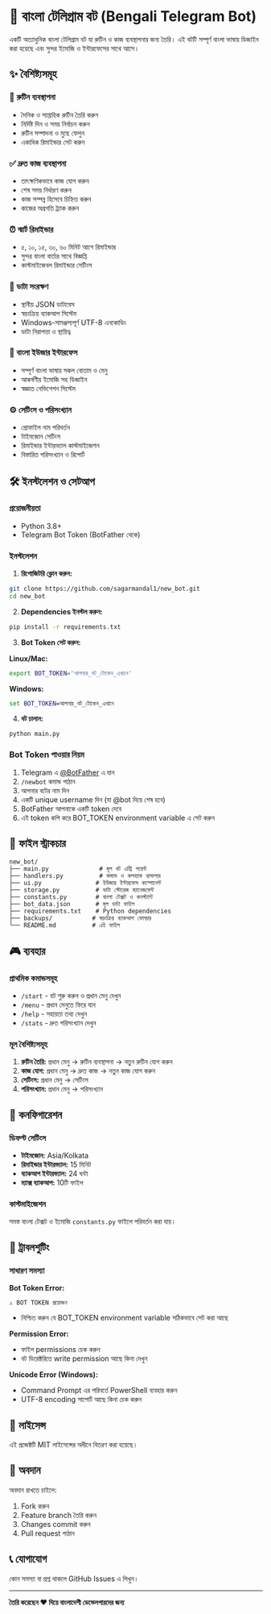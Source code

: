 # 🤖 বাংলা টেলিগ্রাম বট (Bengali Telegram Bot)

একটি অত্যাধুনিক বাংলা টেলিগ্রাম বট যা রুটিন ও কাজ ব্যবস্থাপনার জন্য তৈরি। এই বটটি সম্পূর্ণ বাংলা ভাষায় ডিজাইন করা হয়েছে এবং সুন্দর ইমোজি ও ইন্টারফেসের সাথে আসে।

## ✨ বৈশিষ্ট্যসমূহ

### 📅 রুটিন ব্যবস্থাপনা
- দৈনিক ও সাপ্তাহিক রুটিন তৈরি করুন
- নির্দিষ্ট দিন ও সময় নির্বাচন করুন
- রুটিন সম্পাদনা ও মুছে ফেলুন
- একাধিক রিমাইন্ডার সেট করুন

### ✅ দ্রুত কাজ ব্যবস্থাপনা
- তাৎক্ষণিকভাবে কাজ যোগ করুন
- শেষ সময় নির্ধারণ করুন
- কাজ সম্পন্ন হিসেবে চিহ্নিত করুন
- কাজের অগ্রগতি ট্র্যাক করুন

### ⏰ স্মার্ট রিমাইন্ডার
- ৫, ১০, ১৫, ৩০, ৬০ মিনিট আগে রিমাইন্ডার
- সুন্দর বাংলা বার্তার সাথে বিজ্ঞপ্তি
- কাস্টমাইজেবল রিমাইন্ডার সেটিংস

### 💾 ডাটা সংরক্ষণ
- স্থানীয় JSON ডাটাবেস
- স্বয়ংক্রিয় ব্যাকআপ সিস্টেম
- Windows-সামঞ্জস্যপূর্ণ UTF-8 এনকোডিং
- ডাটা নিরাপত্তা ও স্থায়িত্ব

### 🎨 বাংলা ইউজার ইন্টারফেস
- সম্পূর্ণ বাংলা ভাষায় সকল বোতাম ও মেনু
- আকর্ষণীয় ইমোজি সহ ডিজাইন
- স্বজ্ঞাত নেভিগেশন সিস্টেম

### ⚙️ সেটিংস ও পরিসংখ্যান
- প্রোফাইল নাম পরিবর্তন
- টাইমজোন সেটিংস
- রিমাইন্ডার ইন্টারভ্যাল কাস্টমাইজেশন
- বিস্তারিত পরিসংখ্যান ও রিপোর্ট

## 🛠️ ইনস্টলেশন ও সেটআপ

### প্রয়োজনীয়তা
- Python 3.8+
- Telegram Bot Token (BotFather থেকে)

### ইনস্টলেশন

1. **রিপোজিটরি ক্লোন করুন:**
```bash
git clone https://github.com/sagarmandal1/new_bot.git
cd new_bot
```

2. **Dependencies ইনস্টল করুন:**
```bash
pip install -r requirements.txt
```

3. **Bot Token সেট করুন:**

**Linux/Mac:**
```bash
export BOT_TOKEN='আপনার_বট_টোকেন_এখানে'
```

**Windows:**
```cmd
set BOT_TOKEN=আপনার_বট_টোকেন_এখানে
```

4. **বট চালান:**
```bash
python main.py
```

### Bot Token পাওয়ার নিয়ম

1. Telegram এ [@BotFather](https://t.me/BotFather) এ যান
2. `/newbot` কমান্ড পাঠান
3. আপনার বটের নাম দিন
4. একটি unique username দিন (যা @bot দিয়ে শেষ হবে)
5. BotFather আপনাকে একটি token দেবে
6. এই token কপি করে BOT_TOKEN environment variable এ সেট করুন

## 📁 ফাইল স্ট্রাকচার

```
new_bot/
├── main.py              # মূল বট এন্ট্রি পয়েন্ট
├── handlers.py          # কমান্ড ও কলব্যাক হ্যান্ডলার
├── ui.py               # ইউজার ইন্টারফেস কম্পোনেন্ট
├── storage.py          # ডাটা স্টোরেজ ম্যানেজমেন্ট
├── constants.py        # বাংলা টেক্সট ও কনস্ট্যান্ট
├── bot_data.json       # মূল ডাটা ফাইল
├── requirements.txt    # Python dependencies
├── backups/           # স্বয়ংক্রিয় ব্যাকআপ ফোল্ডার
└── README.md          # এই ফাইল
```

## 🎮 ব্যবহার

### প্রাথমিক কমান্ডসমূহ
- `/start` - বট শুরু করুন ও প্রধান মেনু দেখুন
- `/menu` - প্রধান মেনুতে ফিরে যান
- `/help` - সহায়তা তথ্য দেখুন
- `/stats` - দ্রুত পরিসংখ্যান দেখুন

### মূল বৈশিষ্ট্যসমূহ
1. **রুটিন তৈরি:** প্রধান মেনু → রুটিন ব্যবস্থাপনা → নতুন রুটিন যোগ করুন
2. **কাজ যোগ:** প্রধান মেনু → দ্রুত কাজ → নতুন কাজ যোগ করুন
3. **সেটিংস:** প্রধান মেনু → সেটিংস
4. **পরিসংখ্যান:** প্রধান মেনু → পরিসংখ্যান

## 🔧 কনফিগারেশন

### ডিফল্ট সেটিংস
- **টাইমজোন:** Asia/Kolkata
- **রিমাইন্ডার ইন্টারভ্যাল:** 15 মিনিট
- **ব্যাকআপ ইন্টারভ্যাল:** 24 ঘন্টা
- **ম্যাক্স ব্যাকআপ:** 10টি ফাইল

### কাস্টমাইজেশন
সমস্ত বাংলা টেক্সট ও ইমোজি `constants.py` ফাইলে পরিবর্তন করা যায়।

## 🐛 ট্রাবলশুটিং

### সাধারণ সমস্যা

**Bot Token Error:**
```
⚠️ BOT TOKEN প্রয়োজন
```
- নিশ্চিত করুন যে BOT_TOKEN environment variable সঠিকভাবে সেট করা আছে

**Permission Error:**
- ফাইল permissions চেক করুন
- বট ডিরেক্টরিতে write permission আছে কিনা দেখুন

**Unicode Error (Windows):**
- Command Prompt এর পরিবর্তে PowerShell ব্যবহার করুন
- UTF-8 encoding সাপোর্ট আছে কিনা চেক করুন

## 📝 লাইসেন্স

এই প্রজেক্টটি MIT লাইসেন্সের অধীনে বিতরণ করা হয়েছে।

## 🤝 অবদান

অবদান রাখতে চাইলে:
1. Fork করুন
2. Feature branch তৈরি করুন
3. Changes commit করুন
4. Pull request পাঠান

## 📞 যোগাযোগ

কোন সমস্যা বা প্রশ্ন থাকলে GitHub Issues এ লিখুন।

---

**তৈরি করেছেন ❤️ দিয়ে বাংলাদেশী ডেভেলপারদের জন্য**